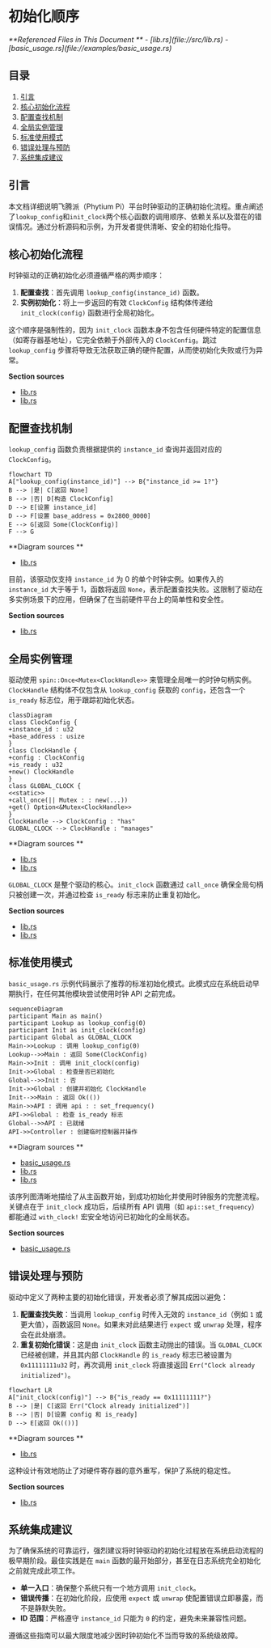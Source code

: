 # 初始化顺序

<cite>
**Referenced Files in This Document **   
- [lib.rs](file://src/lib.rs)
- [basic_usage.rs](file://examples/basic_usage.rs)
</cite>

## 目录
1. [引言](#引言)
2. [核心初始化流程](#核心初始化流程)
3. [配置查找机制](#配置查找机制)
4. [全局实例管理](#全局实例管理)
5. [标准使用模式](#标准使用模式)
6. [错误处理与预防](#错误处理与预防)
7. [系统集成建议](#系统集成建议)

## 引言
本文档详细说明飞腾派（Phytium Pi）平台时钟驱动的正确初始化流程。重点阐述了`lookup_config`和`init_clock`两个核心函数的调用顺序、依赖关系以及潜在的错误情况。通过分析源码和示例，为开发者提供清晰、安全的初始化指导。

## 核心初始化流程

时钟驱动的正确初始化必须遵循严格的两步顺序：

1.  **配置查找**：首先调用 `lookup_config(instance_id)` 函数。
2.  **实例初始化**：将上一步返回的有效 `ClockConfig` 结构体传递给 `init_clock(config)` 函数进行全局初始化。

这个顺序是强制性的，因为 `init_clock` 函数本身不包含任何硬件特定的配置信息（如寄存器基地址），它完全依赖于外部传入的 `ClockConfig`。跳过 `lookup_config` 步骤将导致无法获取正确的硬件配置，从而使初始化失败或行为异常。

**Section sources**
- [lib.rs](file://src/lib.rs#L200-L218)
- [lib.rs](file://src/lib.rs#L221-L239)

## 配置查找机制

`lookup_config` 函数负责根据提供的 `instance_id` 查询并返回对应的 `ClockConfig`。

```mermaid
flowchart TD
A["lookup_config(instance_id)"] --> B{"instance_id >= 1?"}
B --> |是| C[返回 None]
B --> |否| D[构造 ClockConfig]
D --> E[设置 instance_id]
D --> F[设置 base_address = 0x2800_0000]
E --> G[返回 Some(ClockConfig)]
F --> G
```

**Diagram sources **
- [lib.rs](file://src/lib.rs#L221-L239)

目前，该驱动仅支持 `instance_id` 为 0 的单个时钟实例。如果传入的 `instance_id` 大于等于 1，函数将返回 `None`，表示配置查找失败。这限制了驱动在多实例场景下的应用，但确保了在当前硬件平台上的简单性和安全性。

**Section sources**
- [lib.rs](file://src/lib.rs#L221-L239)

## 全局实例管理

驱动使用 `spin::Once<Mutex<ClockHandle>>` 来管理全局唯一的时钟句柄实例。`ClockHandle` 结构体不仅包含从 `lookup_config` 获取的 `config`，还包含一个 `is_ready` 标志位，用于跟踪初始化状态。

```mermaid
classDiagram
class ClockConfig {
+instance_id : u32
+base_address : usize
}
class ClockHandle {
+config : ClockConfig
+is_ready : u32
+new() ClockHandle
}
class GLOBAL_CLOCK {
<<static>>
+call_once(|| Mutex : : new(...))
+get() Option<&Mutex<ClockHandle>>
}
ClockHandle --> ClockConfig : "has"
GLOBAL_CLOCK --> ClockHandle : "manages"
```

**Diagram sources **
- [lib.rs](file://src/lib.rs#L150-L165)
- [lib.rs](file://src/lib.rs#L168-L180)

`GLOBAL_CLOCK` 是整个驱动的核心。`init_clock` 函数通过 `call_once` 确保全局句柄只被创建一次，并通过检查 `is_ready` 标志来防止重复初始化。

**Section sources**
- [lib.rs](file://src/lib.rs#L168-L180)
- [lib.rs](file://src/lib.rs#L200-L218)

## 标准使用模式

`basic_usage.rs` 示例代码展示了推荐的标准初始化模式。此模式应在系统启动早期执行，在任何其他模块尝试使用时钟 API 之前完成。

```mermaid
sequenceDiagram
participant Main as main()
participant Lookup as lookup_config(0)
participant Init as init_clock(config)
participant Global as GLOBAL_CLOCK
Main->>Lookup : 调用 lookup_config(0)
Lookup-->>Main : 返回 Some(ClockConfig)
Main->>Init : 调用 init_clock(config)
Init->>Global : 检查是否已初始化
Global-->>Init : 否
Init->>Global : 创建并初始化 ClockHandle
Init-->>Main : 返回 Ok(())
Main->>API : 调用 api : : set_frequency()
API->>Global : 检查 is_ready 标志
Global-->>API : 已就绪
API->>Controller : 创建临时控制器并操作
```

**Diagram sources **
- [basic_usage.rs](file://examples/basic_usage.rs#L10-L13)
- [lib.rs](file://src/lib.rs#L200-L218)
- [lib.rs](file://src/lib.rs#L242-L280)

该序列图清晰地描绘了从主函数开始，到成功初始化并使用时钟服务的完整流程。关键点在于 `init_clock` 成功后，后续所有 API 调用（如 `api::set_frequency`）都能通过 `with_clock!` 宏安全地访问已初始化的全局状态。

**Section sources**
- [basic_usage.rs](file://examples/basic_usage.rs#L10-L13)

## 错误处理与预防

驱动中定义了两种主要的初始化错误，开发者必须了解其成因以避免：

1.  **配置查找失败**：当调用 `lookup_config` 时传入无效的 `instance_id`（例如 `1` 或更大值），函数返回 `None`。如果未对此结果进行 `expect` 或 `unwrap` 处理，程序会在此处崩溃。
2.  **重复初始化错误**：这是由 `init_clock` 函数主动抛出的错误。当 `GLOBAL_CLOCK` 已经被创建，并且其内部 `ClockHandle` 的 `is_ready` 标志已被设置为 `0x11111111u32` 时，再次调用 `init_clock` 将直接返回 `Err("Clock already initialized")`。

```mermaid
flowchart LR
A["init_clock(config)"] --> B{"is_ready == 0x11111111?"}
B --> |是| C[返回 Err("Clock already initialized")]
B --> |否| D[设置 config 和 is_ready]
D --> E[返回 Ok(())]
```

**Diagram sources **
- [lib.rs](file://src/lib.rs#L205-L215)

这种设计有效地防止了对硬件寄存器的意外重写，保护了系统的稳定性。

**Section sources**
- [lib.rs](file://src/lib.rs#L205-L215)

## 系统集成建议

为了确保系统的可靠运行，强烈建议将时钟驱动的初始化过程放在系统启动流程的极早期阶段。最佳实践是在 `main` 函数的最开始部分，甚至在日志系统完全初始化之前就完成此项工作。

*   **单一入口**：确保整个系统只有一个地方调用 `init_clock`。
*   **错误传播**：在初始化阶段，应使用 `expect` 或 `unwrap` 使配置错误立即暴露，而不是静默失败。
*   **ID 范围**：严格遵守 `instance_id` 只能为 `0` 的约定，避免未来兼容性问题。

遵循这些指南可以最大限度地减少因时钟初始化不当而导致的系统级故障。